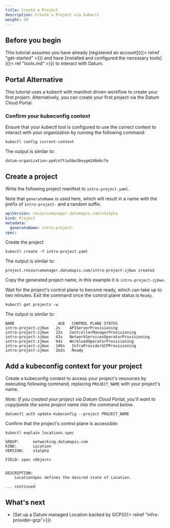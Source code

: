 ```yaml
---
title: Create a Project
description: Create a Project via kubectl
weight: 20
---
```


## Before you begin

This tutorial assumes you have already
[registered an account]({{< relref "get-started" >}}) and have
[installed and configured the necessary tools]({{< ref "tools.md" >}}) to interact
with Datum.

## Portal Alternative

This tutorial uses a kubectl with manifest driven workflow to create your first project. Alternatively, you can create your first project via the Datum Cloud Portal.

### Confirm your kubeconfig context

Ensure that your kubectl tool is configured to use the correct context to interact
with your organization by running the following command:

```shell
kubectl config current-context
```

The output is similar to:

```shell
datum-organization-pp4zn7tiw5be3beygm2d6mbcfe
```

## Create a project

Write the following project manifest to `intro-project.yaml`.

Note that `generateName` is used here, which will result in a name with the prefix of
`intro-project-` and a random suffix.

```yaml
apiVersion: resourcemanager.datumapis.com/v1alpha
kind: Project
metadata:
  generateName: intro-project-
spec:
```

Create the project

```shell
kubectl create -f intro-project.yaml
```

The output is similar to:

```shell
project.resourcemanager.datumapis.com/intro-project-zj6wx created
```

Copy the generated project name, in this example it is `intro-project-zj6wx`.

Wait for the project's control plane to become ready, which can take up to two
minutes. Exit the command once the control plane status is `Ready`.

```shell
kubectl get projects -w
```

The output is similar to:

```shell
NAME                   AGE   CONTROL PLANE STATUS
intro-project-zj6wx   2s    APIServerProvisioning
intro-project-zj6wx   22s   ControllerManagerProvisioning
intro-project-zj6wx   43s   NetworkServicesOperatorProvisioning
intro-project-zj6wx   64s   WorkloadOperatorProvisioning
intro-project-zj6wx   106s   InfraProviderGCPProvisioning
intro-project-zj6wx   2m3s   Ready
```

## Add a kubeconfig context for your project

Create a kubeconfig context to access your project's resources by executing
following command, replacing `PROJECT_NAME` with your project's name.

*Note: If you created your project via Datum Cloud Portal, you'll want to copy/paste the same project name into the command below.*

```shell
datumctl auth update-kubeconfig --project PROJECT_NAME
```

Confirm that the project's control plane is accessible:

```shell
kubectl explain locations.spec
```

```shell
GROUP:      networking.datumapis.com
KIND:       Location
VERSION:    v1alpha

FIELD: spec <Object>


DESCRIPTION:
    LocationSpec defines the desired state of Location.

... continued
```

## What's next

- [Set up a Datum managed Location backed by GCP]({{< relref "infra-provider-gcp">}})
